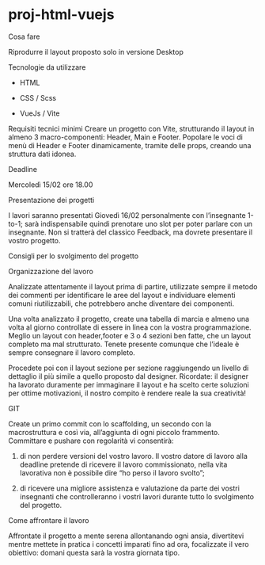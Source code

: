 # proj-html-vuejs

Cosa fare

Riprodurre il layout proposto solo in versione Desktop

Tecnologie da utilizzare

- HTML

- CSS / Scss

- VueJs / Vite

Requisiti tecnici minimi
Creare un progetto con Vite, strutturando il layout in almeno 3 macro-componenti:
Header, Main e Footer.
Popolare le voci di menù di Header e Footer dinamicamente, tramite delle props, creando una struttura dati idonea.

Deadline

Mercoledì 15/02 ore 18.00

Presentazione dei progetti

I lavori saranno presentati Giovedì 16/02 personalmente con l’insegnante 1-to-1; sarà indispensabile quindi prenotare uno slot per poter parlare con un insegnante.
Non si tratterà del classico Feedback, ma dovrete presentare il vostro progetto.

Consigli per lo svolgimento del progetto

Organizzazione del lavoro

Analizzate attentamente il layout prima di partire, utilizzate sempre il metodo dei commenti per identificare le aree del layout e individuare elementi comuni riutilizzabili, che potrebbero anche diventare dei componenti.

Una volta analizzato il progetto, create una tabella di marcia e almeno una volta al giorno controllate di essere in linea con la vostra programmazione.
Meglio un layout con header,footer e 3 o 4 sezioni ben fatte, che un layout completo ma mal strutturato. Tenete presente comunque che l’ideale è sempre consegnare il lavoro completo.

Procedete poi con il layout sezione per sezione raggiungendo un livello di dettaglio il più simile a quello proposto dal designer.
Ricordate: il designer ha lavorato duramente per immaginare il layout e ha scelto certe soluzioni per ottime motivazioni, il nostro compito è rendere reale la sua creatività!

GIT

Create un primo commit con lo scaffolding, un secondo con la macrostruttura e così via, all’aggiunta di ogni piccolo frammento.
Committare e pushare con regolarità vi consentirà:

1. di non perdere versioni del vostro lavoro. Il vostro datore di lavoro alla deadline pretende di ricevere il lavoro commissionato, nella vita lavorativa non è possibile dire “ho perso il lavoro svolto”;

2. di ricevere una migliore assistenza e valutazione da parte dei vostri insegnanti che controlleranno i vostri lavori durante tutto lo svolgimento del progetto.

Come affrontare il lavoro

Affrontate il progetto a mente serena allontanando ogni ansia, divertitevi mentre mettete in pratica i concetti imparati fino ad ora, focalizzate il vero obiettivo: domani questa sarà la vostra giornata tipo.
